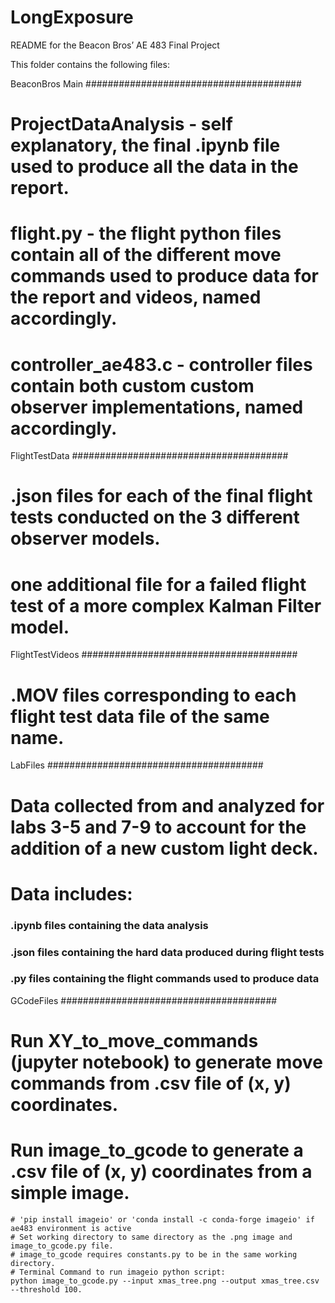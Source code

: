 # LongExposure

README for the Beacon Bros’ AE 483 Final Project

This folder contains the following files:

BeaconBros Main #######################################
# ProjectDataAnalysis - self explanatory, the final .ipynb file used to produce all the data in the report.
# flight.py - the flight python files contain all of the different move commands used to produce data for the report and videos, named accordingly.
# controller_ae483.c - controller files contain both custom custom observer implementations, named accordingly.

FlightTestData #######################################
# .json files for each of the final flight tests conducted on the 3 different observer models.
# one additional file for a failed flight test of a more complex Kalman Filter model.

FlightTestVideos #######################################
# .MOV files corresponding to each flight test data file of the same name.

LabFiles #######################################
# Data collected from and analyzed for labs 3-5 and 7-9 to account for the addition of a new custom light deck.
# Data includes:
### .ipynb files containing the data analysis
### .json files containing the hard data produced during flight tests
### .py files containing the flight commands used to produce data

GCodeFiles #######################################
# Run XY_to_move_commands (jupyter notebook) to generate move commands from .csv file of (x, y) coordinates.

# Run image_to_gcode to generate a .csv file of (x, y) coordinates from a simple image.
    # 'pip install imageio' or 'conda install -c conda-forge imageio' if ae483 environment is active
    # Set working directory to same directory as the .png image and image_to_gcode.py file.
    # image_to_gcode requires constants.py to be in the same working directory.
    # Terminal Command to run imageio python script:
    python image_to_gcode.py --input xmas_tree.png --output xmas_tree.csv --threshold 100.
